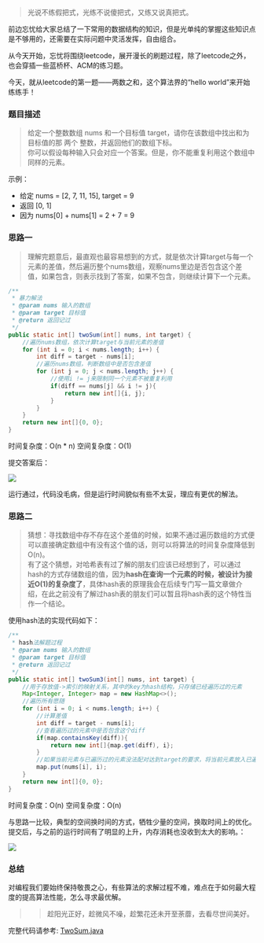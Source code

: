 > 光说不练假把式，光练不说傻把式，又练又说真把式。

前边忘忧给大家总结了一下常用的数据结构的知识，但是光单纯的掌握这些知识点是不够用的，还需要在实际问题中灵活发挥，自由组合。

从今天开始，忘忧将围绕leetcode，展开漫长的刷题过程，除了leetcode之外，也会穿插一些蓝桥杯、ACM的练习题。

今天，就从leetcode的第一题——两数之和，这个算法界的“hello world”来开始练练手！

### 题目描述
> 给定一个整数数组 nums 和一个目标值 target，请你在该数组中找出和为目标值的那 两个 整数，并返回他们的数组下标。</br>
> 你可以假设每种输入只会对应一个答案。但是，你不能重复利用这个数组中同样的元素。

示例：
- 给定 nums = [2, 7, 11, 15], target = 9
- 返回 [0, 1]
- 因为 nums[0] + nums[1] = 2 + 7 = 9

### 思路一
> 理解完题意后，最直观也最容易想到的方式，就是依次计算target与每一个元素的差值，然后遍历整个nums数组，观察nums里边是否包含这个差值，如果包含，则表示找到了答案，如果不包含，则继续计算下一个元素。

```java
/**
 * 暴力解法
 * @param nums 输入的数组
 * @param target 目标值
 * @return 返回记过
 */
public static int[] twoSum(int[] nums, int target) {
    //遍历nums数组，依次计算target与当前元素的差值
    for (int i = 0; i < nums.length; i++) {
        int diff = target - nums[i];
        //遍历nums数组，判断数组中是否包含差值
        for (int j = 0; j < nums.length; j++) {
            //使用i != j来限制同一个元素不被重复利用
            if(diff == nums[j] && i != j){
                return new int[]{i, j};
            }
        }
    }
    return new int[]{0, 0};
}
```

时间复杂度：O(n \* n)
空间复杂度：O(1)

提交答案后：

![](https://mmbiz.qpic.cn/mmbiz_png/ap0KQVQrVrbSibWA1raydfCW77hpGAjVhK3sXplib9Z4N2kkvs4yG2IAxMa0wibic0xdVz5cjic2deMFp8bYZXbbEJA/0?wx_fmt=png)

运行通过，代码没毛病，但是运行时间貌似有些不太妥，理应有更优的解法。

### 思路二

> 猜想：寻找数组中存不存在这个差值的时候，如果不通过遍历数组的方式便可以直接确定数组中有没有这个值的话，则可以将算法的时间复杂度降低到O(n)。</br>
> 有了这个猜想，对哈希表有过了解的朋友们应该已经想到了，可以通过hash的方式存储数组的值，因为**hash在查询一个元素的时候，被设计为接近O(1)的复杂度了**，具体hash表的原理我会在后续专门写一篇文章做介绍，在此之前没有了解过hash表的朋友们可以暂且将hash表的这个特性当作一个结论。

使用hash法的实现代码如下：
```java
/**
 * hash法解题过程
 * @param nums 输入的数组
 * @param target 目标值
 * @return 返回记过
 */
public static int[] twoSum3(int[] nums, int target) {
    //用于存放值->索引的映射关系，其中的key为hash结构，只存储已经遍历过的元素
    Map<Integer, Integer> map = new HashMap<>();
    //遍历所有愿随
    for (int i = 0; i < nums.length; i++) {
        //计算差值
        int diff = target - nums[i];
        //查看遍历过的元素中是否包含这个diff
        if(map.containsKey(diff)){
            return new int[]{map.get(diff), i};
        }
        //如果当前元素与已遍历过的元素没法配对达到target的要求，将当前元素放入已遍历过的hash表中
        map.put(nums[i], i);
    }
    return new int[]{0, 0};
}
```

时间复杂度：O(n)
空间复杂度：O(n)

与思路一比较，典型的空间换时间的方式，牺牲少量的空间，换取时间上的优化。
提交后，与之前的运行时间有了明显的上升，内存消耗也没收到太大的影响。：

![](https://mmbiz.qpic.cn/mmbiz_png/ap0KQVQrVrbSibWA1raydfCW77hpGAjVhKXcVeLiaCbDtc7p9PibWnUCCEIk6pJZTeMkAaWlriatFGtSgzpTRGwibZA/0?wx_fmt=png)

### 总结
对编程我们要始终保持敬畏之心，有些算法的求解过程不难，难点在于如何最大程度的提高算法性能，怎么寻求最优解。

>> 趁阳光正好，趁微风不噪，趁繁花还未开至荼蘼，去看尽世间美好。


完整代码请参考: <a href="https://github.com/wangyou-algorithm/algorithm/blob/master/twosum/TwoSum.java">TwoSum.java</a>
